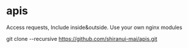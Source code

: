 # apis
Access requests, Include inside&amp;outside. Use your own nginx modules


 git clone --recursive https://github.com/shiranui-mai/apis.git
